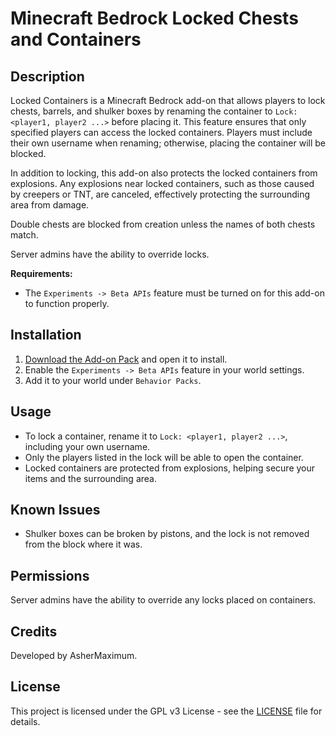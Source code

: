 # Minecraft Bedrock Locked Chests and Containers

## Description
Locked Containers is a Minecraft Bedrock add-on that allows players to lock chests, barrels, and shulker boxes by renaming the container to `Lock: <player1, player2 ...>` before placing it. This feature ensures that only specified players can access the locked containers. Players must include their own username when renaming; otherwise, placing the container will be blocked.

In addition to locking, this add-on also protects the locked containers from explosions. Any explosions near locked containers, such as those caused by creepers or TNT, are canceled, effectively protecting the surrounding area from damage.

Double chests are blocked from creation unless the names of both chests match.

Server admins have the ability to override locks.

**Requirements:** 
- The `Experiments -> Beta APIs` feature must be turned on for this add-on to function properly.

## Installation
1. [Download the Add-on Pack](https://github.com/AsherMaximum/MinecraftBedrockLockedChests/releases/latest/download/lockedContainers.mcpack) and open it to install.
2. Enable the `Experiments -> Beta APIs` feature in your world settings.
3. Add it to your world under `Behavior Packs`.

## Usage
- To lock a container, rename it to `Lock: <player1, player2 ...>`, including your own username.
- Only the players listed in the lock will be able to open the container.
- Locked containers are protected from explosions, helping secure your items and the surrounding area.

## Known Issues
- Shulker boxes can be broken by pistons, and the lock is not removed from the block where it was.

## Permissions
Server admins have the ability to override any locks placed on containers.

## Credits
Developed by AsherMaximum.

## License
This project is licensed under the GPL v3 License - see the [LICENSE](LICENSE) file for details.
